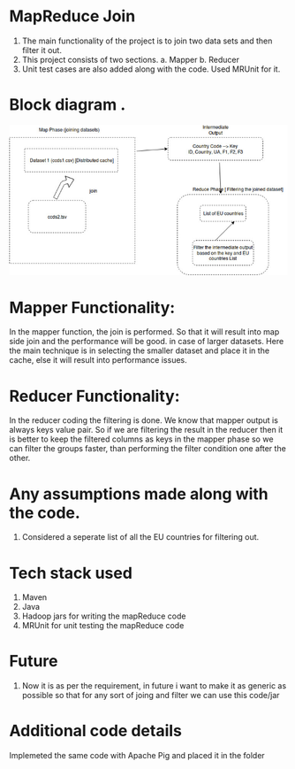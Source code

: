 # MapReduce Join

1. The main functionality of the project is to join two data sets and then filter it out.
2. This project consists of two sections.
	a. Mapper
	b. Reducer
3. Unit test cases are also added along with the code. Used MRUnit for it.


# Block diagram .
![Alt text](src/main/resources/block_diagram.jpg?raw=true "Block Diagram")
	
# Mapper Functionality:
   In the mapper function, the join is performed. So that it will result into map side join and the performance will be good. in case of larger datasets. Here the main technique is in selecting the smaller dataset and place it in the cache, else it will result into performance issues.
   

# Reducer Functionality:
   In the reducer coding the filtering is done. We know that mapper output is always keys value pair. So if we are filtering the result in the reducer then it is better to keep the filtered columns as keys in the mapper phase so we can filter the groups faster, than performing the filter condition one after the other.   
   
   
# Any assumptions made along with the code.
1. Considered a seperate list of all the EU countries for filtering out. 


# Tech stack used 

1. Maven 
2. Java
3. Hadoop jars for writing the mapReduce code
4. MRUnit for unit testing the mapReduce code 


# Future
1. Now it is as per the requirement, in future i want to make it as generic as possible so that for any sort of joing and filter we can use this code/jar


# Additional code details 
Implemeted the same code with Apache Pig and placed it in the folder